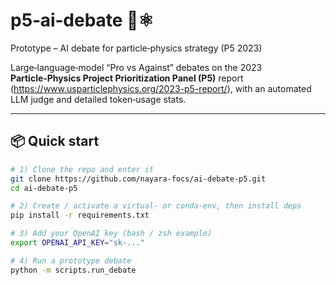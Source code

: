 # p5‑ai‑debate 🤖⚛️
Prototype – AI debate for particle‑physics strategy (P5 2023)

Large‑language‑model “Pro vs Against” debates on the 2023 **Particle‑Physics Project Prioritization Panel (P5)** report (https://www.usparticlephysics.org/2023-p5-report/), with an automated LLM judge and detailed token‑usage stats.

---

## 📦 Quick start

```bash
# 1) Clone the repo and enter it
git clone https://github.com/nayara-focs/ai-debate-p5.git
cd ai-debate-p5

# 2) Create / activate a virtual‑ or conda‑env, then install deps
pip install -r requirements.txt

# 3) Add your OpenAI key (bash / zsh example)
export OPENAI_API_KEY="sk‑..."

# 4) Run a prototype debate
python -m scripts.run_debate
